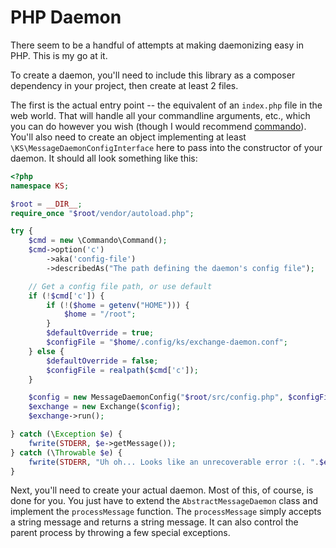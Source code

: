 PHP Daemon
==================================================================================

There seem to be a handful of attempts at making daemonizing easy in PHP. This is my go at it.

To create a daemon, you'll need to include this library as a composer dependency in your project, then create at least 2 files.

The first is the actual entry point -- the equivalent of an `index.php` file in the web world. That will handle all your commandline arguments, etc., which you can do however you wish (though I would recommend [commando](https://github.com/nategood/commando)). You'll also need to create an object implementing at least `\KS\MessageDaemonConfigInterface` here to pass into the constructor of your daemon. It should all look something like this:

```php
<?php
namespace KS;

$root = __DIR__;
require_once "$root/vendor/autoload.php";

try {
    $cmd = new \Commando\Command();
    $cmd->option('c')
        ->aka('config-file')
        ->describedAs("The path defining the daemon's config file");

    // Get a config file path, or use default
    if (!$cmd['c']) {
        if (!($home = getenv("HOME"))) {
            $home = "/root";
        }
        $defaultOverride = true;
        $configFile = "$home/.config/ks/exchange-daemon.conf";
    } else {
        $defaultOverride = false;
        $configFile = realpath($cmd['c']);
    }

    $config = new MessageDaemonConfig("$root/src/config.php", $configFile);
    $exchange = new Exchange($config);
    $exchange->run();

} catch (\Exception $e) {
    fwrite(STDERR, $e->getMessage());
} catch (\Throwable $e) {
    fwrite(STDERR, "Uh oh... Looks like an unrecoverable error :(. ".$e->getMessage()."\n\n");
}


```

Next, you'll need to create your actual daemon. Most of this, of course, is done for you. You just have to extend the `AbstractMessageDaemon` class and implement the `processMessage` function. The `processMessage` simply accepts a string message and returns a string message. It can also control the parent process by throwing a few special exceptions.

